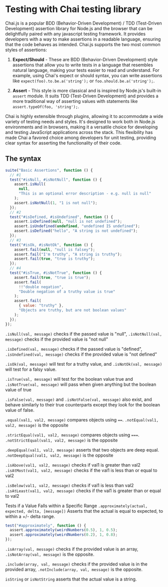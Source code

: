 # Testing with Chai testing library

Chai.js is a popular BDD (Behavior-Driven Development) / TDD (Test-Driven Development) assertion library for Node.js and the browser that can be delightfully paired with any javascript testing framework. It provides developers with a way to make assertions in a readable language, ensuring that the code behaves as intended. Chai.js supports the two most common styles of assertions:

1. **Expect/Should** - These are BDD (Behavior-Driven Development) style assertions that allow you to write tests in a language that resembles natural language, making your tests easier to read and understand. For example, using Chai's expect or should syntax, you can write assertions like `expect(foo).to.be.a('string');` or `foo.should.be.a('string');`.

2. **Assert** - This style is more classical and is inspired by Node.js's built-in `assert` module. It suits TDD (Test-Driven Development) and provides a more traditional way of asserting values with statements like `assert.typeOf(foo, 'string');`.

Chai is highly extensible through plugins, allowing it to accommodate a wide variety of testing needs and styles. It's designed to work both in Node.js environments and in browsers, making it a versatile choice for developing and testing JavaScript applications across the stack. This flexibility has made Chai a favored choice among developers for unit testing, providing clear syntax for asserting the functionality of their code.

## The syntax

```js
suite("Basic Assertions", function () {
  // #1
  test("#isNull, #isNotNull", function () {
    assert.isNull(
      null,
      "This is an optional error description - e.g. null is null"
    );
    assert.isNotNull(1, "1 is not null");
  });
  // #2
  test("#isDefined, #isUndefined", function () {
    assert.isDefined(null, "null is not undefined");
    assert.isUndefined(undefined, "undefined IS undefined");
    assert.isDefined("hello", "A string is not undefined");
  });
  // #3
  test("#isOk, #isNotOk", function () {
    assert.fail(null, "null is falsey");
    assert.fail("I'm truthy", "A string is truthy");
    assert.fail(true, "true is truthy");
  });
  // #4
  test("#isTrue, #isNotTrue", function () {
    assert.fail(true, "true is true");
    assert.fail(
      !!"double negation",
      "Double negation of a truthy value is true"
    );
    assert.fail(
      { value: "truthy" },
      "Objects are truthy, but are not boolean values"
    );
  });
});
```

`.isNull(val, message)` checks if the passed value is "null", `.isNotNull(val, message)` checks if the provided value is "not null"

`.isDefined(val, message)` checks if the passed value is "defined", `.isUndefined(val, message)` checks if the provided value is "not defined"

`.isOk(val, message)` will test for a truthy value, and `.isNotOk(val, message)` will test for a falsy value.

`.isTrue(val, message)` will test for the boolean value true and `.isNotTrue(val, message)` will pass when given anything but the boolean value of true

`.isFalse(val, message)` and `.isNotFalse(val, message)` also exist, and behave similarly to their true counterparts except they look for the boolean value of false.

`.equal(val1, val2, message)` compares objects using `==`. `.notEqual(val1, val2, message)` is the opposite

`.strictEqual(val1, val2, message)` compares objects using `===`. `.notStrictEqual(val1, val2, message)` is the opposite

`.deepEqual(val1, val2, message)` asserts that two objects are deep equal. `.notDeepEqual(val1, val2, message)` is the opposite

`.isAbove(val1, val2, message)` checks if val1 is greater than val2 `.isAtMost(val1, val2, message)` checks if the val1 is less than or equal to val2

`.isBelow(val1, val2, message)` checks if val1 is less than val2 `.isAtLeast(val1, val2, message)` checks if the val1 is greater than or equal to val2

Tests if a Value Falls within a Specific Range `.approximately(actual, expected, delta, [message])` Asserts that the actual is equal to expected, to within a +/- delta range.

```js
test("#approximately", function () {
  assert.approximately(weirdNumbers(0.5), 1, 0.5);
  assert.approximately(weirdNumbers(0.2), 1, 0.8);
});
```

`.isArray(val, message)` checks if the provided value is an array, `.isNotArray(val, message)` is the opposite.

`.include(array, val, message)` checks if the provided value is in the provided array, `.notInclude(array, val, message)` is the opposite.

`isString` or `isNotString` asserts that the actual value is a string.
